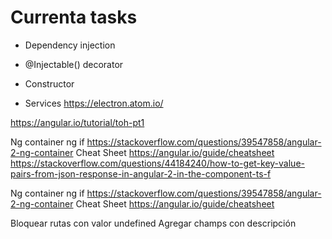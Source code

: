 
# Currenta tasks
- Dependency injection

- @Injectable() decorator

- Constructor

- Services
https://electron.atom.io/

https://angular.io/tutorial/toh-pt1

Ng container ng if
https://stackoverflow.com/questions/39547858/angular-2-ng-container
Cheat Sheet
https://angular.io/guide/cheatsheet
https://stackoverflow.com/questions/44184240/how-to-get-key-value-pairs-from-json-response-in-angular-2-in-the-component-ts-f

Ng container ng if
https://stackoverflow.com/questions/39547858/angular-2-ng-container
Cheat Sheet
https://angular.io/guide/cheatsheet

Bloquear rutas con valor undefined
Agregar champs con descripción
